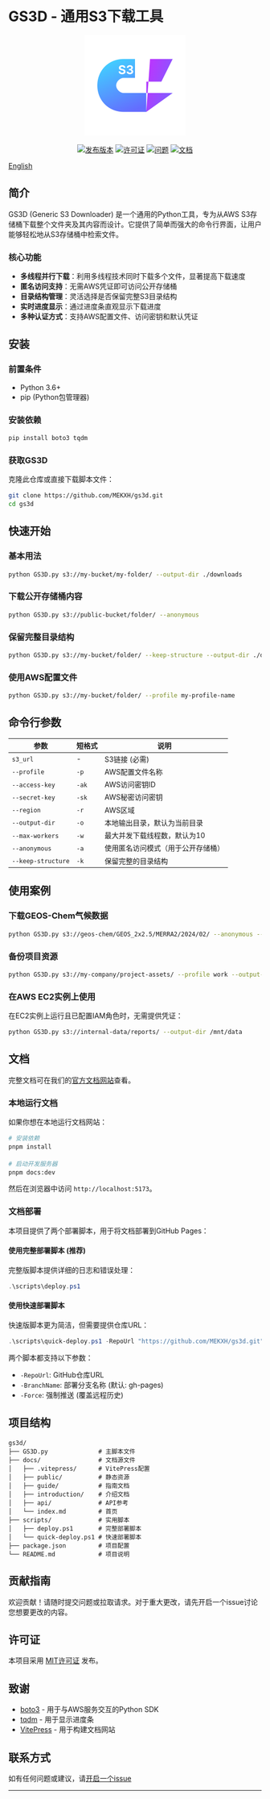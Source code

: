 # GS3D - 通用S3下载工具

<p align="center">
  <img src="./docs/public/logo.svg" alt="GS3D Logo" width="200"/>
</p>

<p align="center">
  <a href="https://github.com/MEKXH/gs3d/releases"><img src="https://img.shields.io/github/v/release/MEKXH/gs3d" alt="发布版本"></a>
  <a href="https://github.com/MEKXH/gs3d/blob/main/LICENSE"><img src="https://img.shields.io/github/license/MEKXH/gs3d" alt="许可证"></a>
  <a href="https://github.com/MEKXH/gs3d/issues"><img src="https://img.shields.io/github/issues/MEKXH/gs3d" alt="问题"></a>
  <a href="https://mekxh.github.io/gs3d/"><img src="https://img.shields.io/badge/文档-在线-blue" alt="文档"></a>
</p>

[English](README.md)

## 简介

GS3D (Generic S3 Downloader) 是一个通用的Python工具，专为从AWS S3存储桶下载整个文件夹及其内容而设计。它提供了简单而强大的命令行界面，让用户能够轻松地从S3存储桶中检索文件。

### 核心功能

- **多线程并行下载**：利用多线程技术同时下载多个文件，显著提高下载速度
- **匿名访问支持**：无需AWS凭证即可访问公开存储桶
- **目录结构管理**：灵活选择是否保留完整S3目录结构
- **实时进度显示**：通过进度条直观显示下载进度
- **多种认证方式**：支持AWS配置文件、访问密钥和默认凭证

## 安装

### 前置条件

- Python 3.6+
- pip (Python包管理器)

### 安装依赖

```bash
pip install boto3 tqdm
```

### 获取GS3D

克隆此仓库或直接下载脚本文件：

```bash
git clone https://github.com/MEKXH/gs3d.git
cd gs3d
```

## 快速开始

### 基本用法

```bash
python GS3D.py s3://my-bucket/my-folder/ --output-dir ./downloads
```

### 下载公开存储桶内容

```bash
python GS3D.py s3://public-bucket/folder/ --anonymous
```

### 保留完整目录结构

```bash
python GS3D.py s3://my-bucket/folder/ --keep-structure --output-dir ./downloads
```

### 使用AWS配置文件

```bash
python GS3D.py s3://my-bucket/folder/ --profile my-profile-name
```

## 命令行参数

| 参数 | 短格式 | 说明 |
|------|-------|------|
| `s3_url` | - | S3链接 (必需) |
| `--profile` | `-p` | AWS配置文件名称 |
| `--access-key` | `-ak` | AWS访问密钥ID |
| `--secret-key` | `-sk` | AWS秘密访问密钥 |
| `--region` | `-r` | AWS区域 |
| `--output-dir` | `-o` | 本地输出目录，默认为当前目录 |
| `--max-workers` | `-w` | 最大并发下载线程数，默认为10 |
| `--anonymous` | `-a` | 使用匿名访问模式（用于公开存储桶） |
| `--keep-structure` | `-k` | 保留完整的目录结构 |

## 使用案例

### 下载GEOS-Chem气候数据

```bash
python GS3D.py s3://geos-chem/GEOS_2x2.5/MERRA2/2024/02/ --anonymous --region us-east-1 --output-dir ./climate-data
```

### 备份项目资源

```bash
python GS3D.py s3://my-company/project-assets/ --profile work --output-dir ./backup --keep-structure
```

### 在AWS EC2实例上使用

在EC2实例上运行且已配置IAM角色时，无需提供凭证：

```bash
python GS3D.py s3://internal-data/reports/ --output-dir /mnt/data
```

## 文档

完整文档可在我们的[官方文档网站](https://mekxh.github.io/gs3d/)查看。

### 本地运行文档

如果你想在本地运行文档网站：

```bash
# 安装依赖
pnpm install

# 启动开发服务器
pnpm docs:dev
```

然后在浏览器中访问 `http://localhost:5173`。

### 文档部署

本项目提供了两个部署脚本，用于将文档部署到GitHub Pages：

#### 使用完整部署脚本 (推荐)

完整版脚本提供详细的日志和错误处理：

```powershell
.\scripts\deploy.ps1
```

#### 使用快速部署脚本

快速版脚本更为简洁，但需要提供仓库URL：

```powershell
.\scripts\quick-deploy.ps1 -RepoUrl "https://github.com/MEKXH/gs3d.git"
```

两个脚本都支持以下参数：
- `-RepoUrl`: GitHub仓库URL
- `-BranchName`: 部署分支名称 (默认: gh-pages)
- `-Force`: 强制推送 (覆盖远程历史)

## 项目结构

```
gs3d/
├── GS3D.py              # 主脚本文件
├── docs/                # 文档源文件
│   ├── .vitepress/      # VitePress配置
│   ├── public/          # 静态资源
│   ├── guide/           # 指南文档
│   ├── introduction/    # 介绍文档
│   ├── api/             # API参考
│   └── index.md         # 首页
├── scripts/             # 实用脚本
│   ├── deploy.ps1       # 完整部署脚本
│   └── quick-deploy.ps1 # 快速部署脚本
├── package.json         # 项目配置
└── README.md            # 项目说明
```

## 贡献指南

欢迎贡献！请随时提交问题或拉取请求。对于重大更改，请先开启一个issue讨论您想要更改的内容。

## 许可证

本项目采用 [MIT许可证](LICENSE) 发布。

## 致谢

- [boto3](https://github.com/boto/boto3) - 用于与AWS服务交互的Python SDK
- [tqdm](https://github.com/tqdm/tqdm) - 用于显示进度条
- [VitePress](https://vitepress.dev/) - 用于构建文档网站

## 联系方式

如有任何问题或建议，请[开启一个issue](https://github.com/MEKXH/gs3d/issues)

---